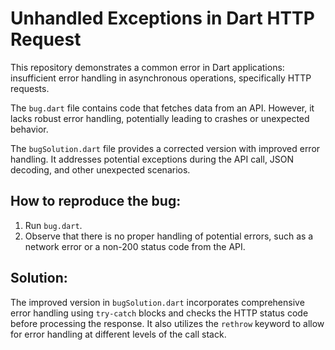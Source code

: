 # Unhandled Exceptions in Dart HTTP Request

This repository demonstrates a common error in Dart applications: insufficient error handling in asynchronous operations, specifically HTTP requests.

The `bug.dart` file contains code that fetches data from an API. However, it lacks robust error handling, potentially leading to crashes or unexpected behavior.

The `bugSolution.dart` file provides a corrected version with improved error handling. It addresses potential exceptions during the API call, JSON decoding, and other unexpected scenarios.

## How to reproduce the bug:

1.  Run `bug.dart`.
2.  Observe that there is no proper handling of potential errors, such as a network error or a non-200 status code from the API.

## Solution:

The improved version in `bugSolution.dart` incorporates comprehensive error handling using `try-catch` blocks and checks the HTTP status code before processing the response.  It also utilizes the `rethrow` keyword to allow for error handling at different levels of the call stack.